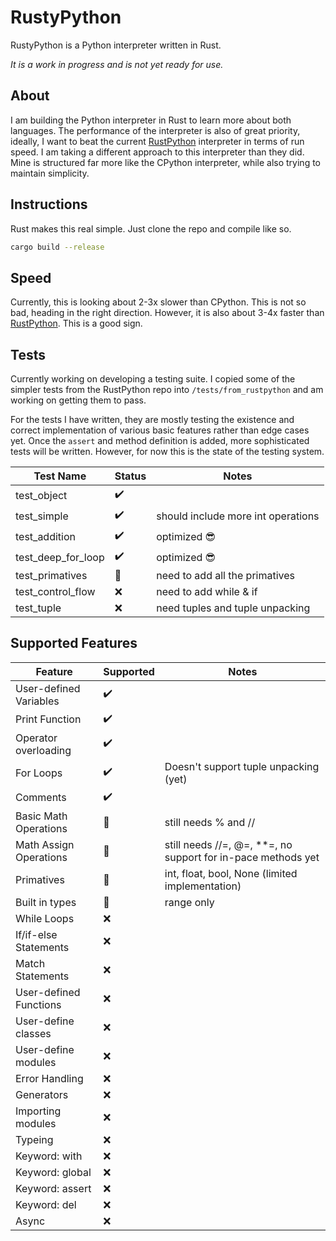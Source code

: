 # RustyPython 
RustyPython is a Python interpreter written in Rust. 

*It is a work in progress and is not yet ready for use.*

## About

I am building the Python interpreter in Rust to learn more about both languages. 
The performance of the interpreter is also of great priority, ideally, I want to beat the current [RustPython](https://github.com/RustPython/RustPython) interpreter in terms of run speed.
I am taking a different approach to this interpreter than they did. Mine is structured far more like the CPython interpreter, while also trying to maintain simplicity.

## Instructions

Rust makes this real simple. Just clone the repo and compile like so.

```bash
cargo build --release
```

## Speed

Currently, this is looking about 2-3x slower than CPython. This is not so bad, heading in the right direction. However, it is also about 3-4x faster than [RustPython](https://github.com/RustPython/RustPython). This is a good sign.

## Tests

Currently working on developing a testing suite. I copied some of the simpler tests from the RustPython repo into `/tests/from_rustpython` and am working on getting them to pass.

For the tests I have written, they are mostly testing the existence and correct implementation of various basic features rather than edge cases yet.
Once the `assert` and method definition is added, more sophisticated tests will be written. However, for now this is the state of the testing system.

| Test Name   | Status | Notes                     |
|-------------|--------|---------------------------|
| test_object | ✔️ |                           |
| test_simple | ✔️ | should include more int operations |
| test_addition | ✔️ | optimized 😎                |
| test_deep_for_loop | ✔️ | optimized 😎              |
| test_primatives | 🚧 | need to add all the primatives |
| test_control_flow | ❌ | need to add while & if    |
| test_tuple | ❌ | need tuples and tuple unpacking |


## Supported Features

| Feature                | Supported | Notes                                                      |
|------------------------|------|------------------------------------------------------------|
| User-defined Variables | ✔️ |                                                            |
| Print Function         | ✔️ |                                                            |
| Operator overloading   | ✔️ |                                                            |
| For Loops              | ✔️ | Doesn't support tuple unpacking (yet)                      |
| Comments               | ✔️ |                                                            |
| Basic Math Operations  | 🚧 | still needs % and //                                       |
| Math Assign Operations | 🚧 | still needs //=, @=, **=, no support for in-pace methods yet |
| Primatives             | 🚧 | int, float, bool, None (limited implementation)            |
| Built in types         | 🚧 | range only                                                 |
| While Loops            | ❌ |                                                            |
| If/if-else Statements  | ❌ |                                                            |
| Match Statements       | ❌ |                                                            |
| User-defined Functions | ❌ |                                                            |
| User-define classes    | ❌ |                                                            |
| User-define modules    | ❌ |                                                            |
| Error Handling         | ❌ |                                                            |
| Generators             | ❌ |                                                            |
| Importing modules      | ❌ |                                                            |
| Typeing                | ❌ |                                                            |
| Keyword: with          | ❌ |                                                            |
| Keyword: global        | ❌ |                                                            |
| Keyword: assert        | ❌ |                                                            |
| Keyword: del           | ❌ |                                                            |
| Async                  | ❌ |                                                            |
